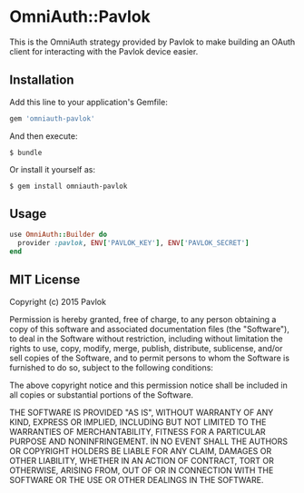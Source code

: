 # OmniAuth::Pavlok

This is the OmniAuth strategy provided by Pavlok to make building an
OAuth client for interacting with the Pavlok device easier.

## Installation

Add this line to your application's Gemfile:

```ruby
gem 'omniauth-pavlok'
```

And then execute:

  `$ bundle`

Or install it yourself as:

  `$ gem install omniauth-pavlok`

## Usage

  ```ruby
  use OmniAuth::Builder do
    provider :pavlok, ENV['PAVLOK_KEY'], ENV['PAVLOK_SECRET']
  end
  ```

## MIT License

Copyright (c) 2015 Pavlok

Permission is hereby granted, free of charge, to any person obtaining a copy of this software and associated documentation files (the "Software"), to deal in the Software without restriction, including without limitation the rights to use, copy, modify, merge, publish, distribute, sublicense, and/or sell copies of the Software, and to permit persons to whom the Software is furnished to do so, subject to the following conditions:

The above copyright notice and this permission notice shall be included in all copies or substantial portions of the Software.

THE SOFTWARE IS PROVIDED "AS IS", WITHOUT WARRANTY OF ANY KIND, EXPRESS OR IMPLIED, INCLUDING BUT NOT LIMITED TO THE WARRANTIES OF MERCHANTABILITY, FITNESS FOR A PARTICULAR PURPOSE AND NONINFRINGEMENT. IN NO EVENT SHALL THE AUTHORS OR COPYRIGHT HOLDERS BE LIABLE FOR ANY CLAIM, DAMAGES OR OTHER LIABILITY, WHETHER IN AN ACTION OF CONTRACT, TORT OR OTHERWISE, ARISING FROM, OUT OF OR IN CONNECTION WITH THE SOFTWARE OR THE USE OR OTHER DEALINGS IN THE SOFTWARE.
